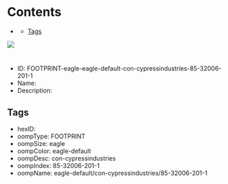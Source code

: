 



Contents
========

* [](#)
	* [Tags](#tags)
  
![][im]
# 

- ID: FOOTPRINT-eagle-eagle-default-con-cypressindustries-85-32006-201-1
- Name: 
- Description: 

## Tags

- hexID: 
- oompType: FOOTPRINT
- oompSize: eagle
- oompColor: eagle-default
- oompDesc: con-cypressindustries
- oompIndex: 85-32006-201-1
- oompName: eagle-default/con-cypressindustries/85-32006-201-1



[im]: image.png
